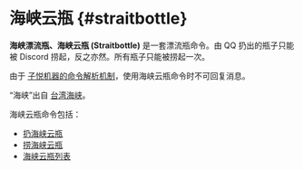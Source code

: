 # 海峡云瓶 {#straitbottle}

**海峡漂流瓶、海峡云瓶 (Straitbottle)** 是一套漂流瓶命令。由 QQ 扔出的瓶子只能被 Discord 捞起，反之亦然。所有瓶子只能被捞起一次。

由于 [子悦机器的命令解析机制](/usage#forward)，使用海峡云瓶命令时不可回复消息。

“海峡”出自 [台湾海峡](https://baike.baidu.com/item/%E5%8F%B0%E6%B9%BE%E6%B5%B7%E5%B3%A1/25347)。

海峡云瓶命令包括：

* [扔海峡云瓶](/general/straitbottle/throw)
* [捞海峡云瓶](/general/straitbottle/pick)
* [海峡云瓶列表](/general/straitbottle/list)